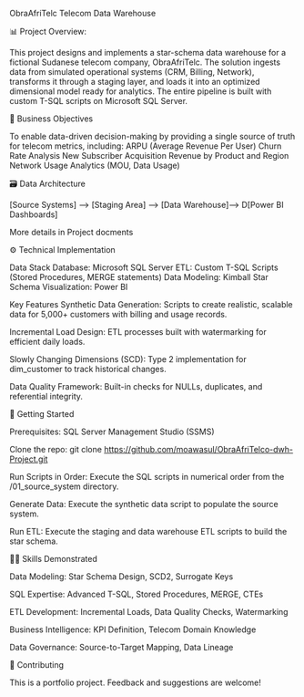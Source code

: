 ObraAfriTelc Telecom Data Warehouse

📊 Project Overview:

This project designs and implements a star-schema data warehouse for a fictional Sudanese telecom company, ObraAfriTelc. The solution ingests data from simulated operational systems (CRM, Billing, Network), transforms it through a staging layer, and loads it into an optimized dimensional model ready for analytics. The entire pipeline is built with custom T-SQL scripts on Microsoft SQL Server.

🎯 Business Objectives

To enable data-driven decision-making by providing a single source of truth for telecom metrics, including:
ARPU (Average Revenue Per User)
Churn Rate Analysis
New Subscriber Acquisition
Revenue by Product and Region
Network Usage Analytics (MOU, Data Usage)

🗃️ Data Architecture

[Source Systems] --> [Staging Area] --> [Data Warehouse]--> D[Power BI Dashboards]

More details in Project docments

⚙️ Technical Implementation

Data Stack
Database: Microsoft SQL Server
ETL: Custom T-SQL Scripts (Stored Procedures, MERGE statements)
Data Modeling: Kimball Star Schema
Visualization: Power BI

Key Features
Synthetic Data Generation: Scripts to create realistic, scalable data for 5,000+ customers with billing and usage records.

Incremental Load Design: ETL processes built with watermarking for efficient daily loads.

Slowly Changing Dimensions (SCD): Type 2 implementation for dim_customer to track historical changes.

Data Quality Framework: Built-in checks for NULLs, duplicates, and referential integrity.


🚀 Getting Started

Prerequisites: SQL Server Management Studio (SSMS)

Clone the repo: git clone https://github.com/moawasul/ObraAfriTelco-dwh-Project.git

Run Scripts in Order: Execute the SQL scripts in numerical order from the /01_source_system directory.

Generate Data: Execute the synthetic data script to populate the source system.

Run ETL: Execute the staging and data warehouse ETL scripts to build the star schema.

👨‍💻 Skills Demonstrated

Data Modeling: Star Schema Design, SCD2, Surrogate Keys

SQL Expertise: Advanced T-SQL, Stored Procedures, MERGE, CTEs

ETL Development: Incremental Loads, Data Quality Checks, Watermarking

Business Intelligence: KPI Definition, Telecom Domain Knowledge

Data Governance: Source-to-Target Mapping, Data Lineage

🤝 Contributing

This is a portfolio project. Feedback and suggestions are welcome!
